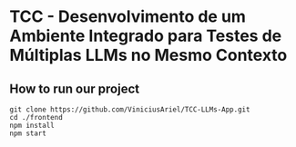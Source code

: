 # TCC - Desenvolvimento de um Ambiente Integrado para Testes de Múltiplas LLMs no Mesmo Contexto

## How to run our project
```
git clone https://github.com/ViniciusAriel/TCC-LLMs-App.git
cd ./frontend
npm install
npm start
```
